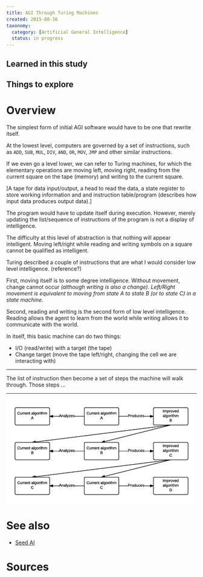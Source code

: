 ```yaml
---
title: AGI Through Turing Machines
created: 2015-08-16
taxonomy:
  category: [Artificial General Intelligence]
  status: in progress
---
```


## Learned in this study

## Things to explore

# Overview

The simplest form of initial AGI software would have to be one that rewrite itself.

At the lowest level, computers are governed by a set of instructions, such as `ADD`, `SUB`, `MUL`, `DIV`, `AND`, `OR`, `MOV`, `JMP` and other similar instructions.

If we even go a level lower, we can refer to Turing machines, for which the elementary operations are moving left, moving right, reading from the current square on the tape (memory) and writing to the current square.

[A tape for data input/output, a head to read the data, a state register to store working information and and instruction table/program (describes how input data produces output data).]

The program would have to update itself during execution. However, merely updating the list/sequence of instructions of the program is not a display of intelligence.

The difficulty at this level of abstraction is that nothing will appear intelligent. Moving left/right while reading and writing symbols on a square cannot be qualified as intelligent.

Turing described a couple of instructions that are what I would consider low level intelligence. (reference?)

First, moving itself is to some degree intelligence. Without movement, change cannot occur *(although writing is also a change)*. *Left/Right movement is equivalent to moving from state A to state B (or to state C) in a state machine.*

Second, reading and writing is the second form of low level intelligence. Reading allows the agent to learn from the world while writing allows it to communicate with the world.

In itself, this basic machine can do two things:

* I/O (read/write) with a target (the tape)
* Change target (move the tape left/right, changing the cell we are interacting with)

---

The list of instruction then become a set of steps the machine will walk through. Those steps ...

---

![](images/Self_improving_machine.png)

# See also

* [Seed AI](../seed-ai)

# Sources
